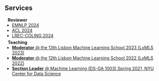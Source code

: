 ## Services

<h4 style="margin:0 10px 0;">Reviewer</h4>

<ul style="margin:0 0 5px;">
  <li><a href="https://2024.emnlp.org/"><autocolor>EMNLP 2024</autocolor></a></li>
  <li><a href="https://2024.aclweb.org/"><autocolor>ACL 2024</autocolor></a></li>
  <li><a href="https://lrec-coling-2024.org/"><autocolor>LREC-COLING 2024</autocolor></a></li>
</ul>

<h4 style="margin:0 10px 0;">Teaching</h4>

<ul style="margin:0 0 5px;">
  <li><a href="http://lxmls.it.pt/2023/"><autocolor><strong>Moderator</strong> @ the 13th Lisbon Machine Learning School 2023 (LxMLS 2023)</autocolor></a></li>
  <li><a href="http://lxmls.it.pt/2022/"><autocolor><strong>Moderator</strong> @ the 12th Lisbon Machine Learning School 2022 (LxMLS 2022)</autocolor></a></li>
  <li><a href="https://nyu-ds1003.github.io/spring2021/"><autocolor><strong>Section Leader</strong> @ Machine Learning (DS-GA 1003) Spring 2021, NYU Center for Data Science</autocolor></a></li>
</ul>